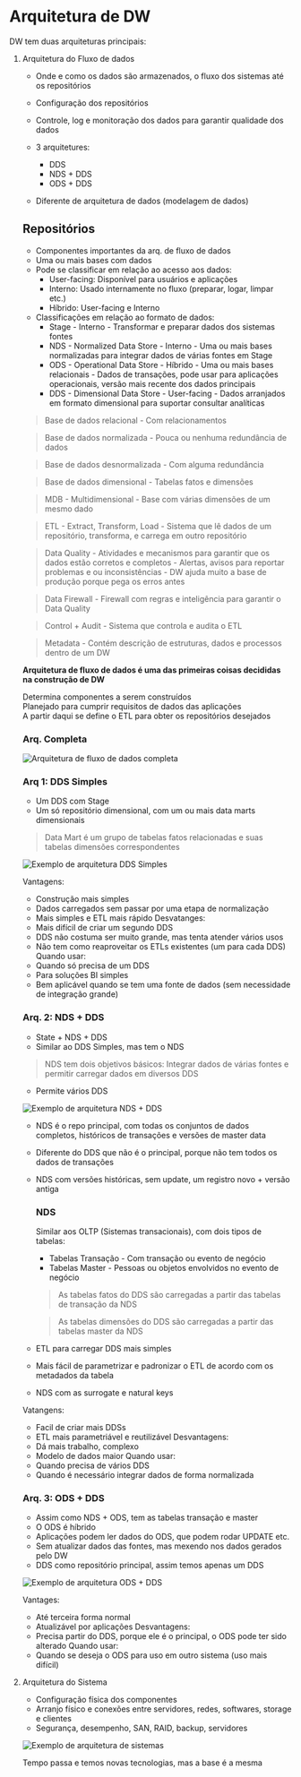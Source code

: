 # Arquitetura de DW

DW tem duas arquiteturas principais:
1. Arquitetura do Fluxo de dados
    * Onde e como os dados são armazenados, o fluxo dos sistemas até os repositórios
      
    * Configuração dos repositórios
    * Controle, log e monitoração dos dados para garantir qualidade dos dados
    * 3 arquitetures:
        * DDS
        * NDS + DDS
        * ODS + DDS
    * Diferente de arquitetura de dados (modelagem de dados)
      
    ## Repositórios
    * Componentes importantes da arq. de fluxo de dados
    * Uma ou mais bases com dados
    * Pode se classificar em relação ao acesso aos dados:
        * User-facing: Disponível para usuários e aplicações
        * Interno: Usado internamente no fluxo (preparar, logar, limpar etc.)
        * Híbrido: User-facing e Interno
    * Classificações em relação ao formato de dados:
        * Stage - Interno - Transformar e preparar dados dos sistemas fontes
        * NDS - Normalized Data Store - Interno - Uma ou mais bases normalizadas para integrar dados de várias fontes em Stage
        * ODS - Operational Data Store - Híbrido - Uma ou mais bases relacionais - Dados de transações, pode usar para aplicações operacionais, versão mais recente dos dados principais
        * DDS - Dimensional Data Store - User-facing - Dados arranjados em formato dimensional para suportar consultar analíticas
    > Base de dados relacional - Com relacionamentos  
      
    > Base de dados normalizada - Pouca ou nenhuma redundância de dados  
      
    > Base de dados desnormalizada - Com alguma redundância  
      
    > Base de dados dimensional - Tabelas fatos e dimensões  
      
    > MDB - Multidimensional - Base com várias dimensões de um mesmo dado
      
    > ETL - Extract, Transform, Load - Sistema que lê dados de um repositório, transforma, e carrega em outro repositório  
      
    > Data Quality - Atividades e mecanismos para garantir que os dados estão corretos e completos - Alertas, avisos para reportar problemas e ou inconsistências - DW ajuda muito a base de produção porque pega os erros antes  
      
    > Data Firewall - Firewall com regras e inteligência para garantir o Data Quality   
      
    > Control + Audit - Sistema que controla e audita o ETL
      
    > Metadata - Contém descrição de estruturas, dados e processos dentro de um DW
      
      
    **Arquitetura de fluxo de dados é uma das primeiras coisas decididas na construção de DW**  
      
    Determina componentes a serem construídos  
    Planejado para cumprir requisitos de dados das aplicações  
    A partir daqui se define o ETL para obter os repositórios desejados  
      
    ### Arq. Completa
    ![Arquitetura de fluxo de dados completa](./img/Arquitetura_completa.png)

    ### Arq 1: DDS Simples
    * Um DDS com Stage
    * Um só repositório dimensional, com um ou mais data marts dimensionais
    > Data Mart é um grupo de tabelas fatos relacionadas e suas tabelas dimensões correspondentes
      
    ![Exemplo de arquitetura DDS Simples](./img/Arq_1_ddl_simples.png)
      
    Vantagens:
    * Construção mais simples
    * Dados carregados sem passar por uma etapa de normalização
    * Mais simples e ETL mais rápido 
    Desvatanges:
    * Mais difícil de criar um segundo DDS
    * DDS não costuma ser muito grande, mas tenta atender vários usos
    * Não tem como reaproveitar os ETLs existentes (um para cada DDS)
    Quando usar:
    * Quando só precisa de um DDS
    * Para soluções BI simples
    * Bem aplicável quando se tem uma fonte de dados (sem necessidade de integração grande)

    ### Arq. 2: NDS + DDS
    * State + NDS + DDS
    * Similar ao DDS Simples, mas tem o NDS
    > NDS tem dois objetivos básicos: Integrar dados de várias fontes e permitir carregar dados em diversos DDS
    * Permite vários DDS
      
    ![Exemplo de arquitetura NDS + DDS](./img/Arq_2_nds_dds.png)
      
    * NDS é o repo principal, com todas os conjuntos de dados completos, históricos de transações e versões de master data
    * Diferente do DDS que não é o principal, porque não tem todos os dados de transações
    * NDS com versões históricas, sem update, um registro novo + versão antiga

        ### NDS
        Similar aos OLTP (Sistemas transacionais), com dois tipos de tabelas:
        * Tabelas Transação - Com transação ou evento de negócio
        * Tabelas Master - Pessoas ou objetos envolvidos no evento de negócio
        > As tabelas fatos do DDS são carregadas a partir das tabelas de transação da NDS  
        
        > As tabelas dimensões do DDS são carregadas a partir das tabelas master da NDS  
      
    * ETL para carregar DDS mais simples
    * Mais fácil de parametrizar e padronizar o ETL de acordo com os metadados da tabela
    * NDS com as surrogate e natural keys

    Vatangens:
    * Facil de criar mais DDSs
    * ETL mais parametriável e reutilizável
    Desvantagens:
    * Dá mais trabalho, complexo
    * Modelo de dados maior
    Quando usar:
    * Quando precisa de vários DDS
    * Quando é necessário integrar dados de forma normalizada

    ### Arq. 3: ODS + DDS
    * Assim como NDS + ODS, tem as tabelas transação e master
    * O ODS é híbrido
    * Aplicações podem ler dados do ODS, que podem rodar UPDATE etc.
    * Sem atualizar dados das fontes, mas mexendo nos dados gerados pelo DW
    * DDS como repositório principal, assim temos apenas um DDS

    ![Exemplo de arquitetura ODS + DDS](./img/Arq_3_ods_dds.png)

    Vantages:
    * Até terceira forma normal
    * Atualizável por aplicações
    Desvantagens:
    * Precisa partir do DDS, porque ele é o principal, o ODS pode ter sido alterado
    Quando usar:
    * Quando se deseja o ODS para uso em outro sistema (uso mais difícil)
2. Arquitetura do Sistema
    * Configuração física dos componentes
    * Arranjo físico e conexões entre servidores, redes, softwares, storage e clientes
    * Segurança, desempenho, SAN, RAID, backup, servidores

    ![Exemplo de arquitetura de sistemas](./img/arq_sistemas.png)

    Tempo passa e temos novas tecnologias, mas a base é a mesma